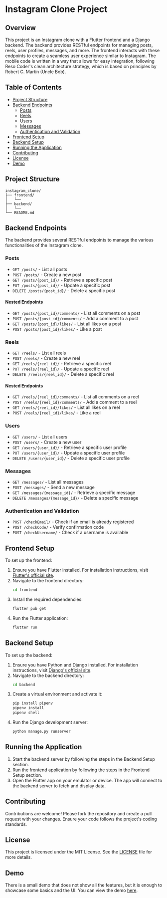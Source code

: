 # Instagram Clone Project

## Overview

This project is an Instagram clone with a Flutter frontend and a Django backend. The backend provides RESTful endpoints for managing posts, reels, user profiles, messages, and more. The frontend interacts with these endpoints to create a seamless user experience similar to Instagram. The mobile code is written in a way that allows for easy integration, following Reso Coder's clean architecture strategy, which is based on principles by Robert C. Martin (Uncle Bob).

## Table of Contents

- [Project Structure](#project-structure)
- [Backend Endpoints](#backend-endpoints)
  - [Posts](#posts)
  - [Reels](#reels)
  - [Users](#users)
  - [Messages](#messages)
  - [Authentication and Validation](#authentication-and-validation)
- [Frontend Setup](#frontend-setup)
- [Backend Setup](#backend-setup)
- [Running the Application](#running-the-application)
- [Contributing](#contributing)
- [License](#license)
- [Demo](#Demo)

## Project Structure

```
instagram_clone/
├── frontend/
│   └── 
├── backend/
│   └── 
└── README.md
```

## Backend Endpoints

The backend provides several RESTful endpoints to manage the various functionalities of the Instagram clone.

### Posts

- `GET /posts/` - List all posts
- `POST /posts/` - Create a new post
- `GET /posts/{post_id}/` - Retrieve a specific post
- `PUT /posts/{post_id}/` - Update a specific post
- `DELETE /posts/{post_id}/` - Delete a specific post

#### Nested Endpoints

- `GET /posts/{post_id}/comments/` - List all comments on a post
- `POST /posts/{post_id}/comments/` - Add a comment to a post
- `GET /posts/{post_id}/likes/` - List all likes on a post
- `POST /posts/{post_id}/likes/` - Like a post

### Reels

- `GET /reels/` - List all reels
- `POST /reels/` - Create a new reel
- `GET /reels/{reel_id}/` - Retrieve a specific reel
- `PUT /reels/{reel_id}/` - Update a specific reel
- `DELETE /reels/{reel_id}/` - Delete a specific reel

#### Nested Endpoints

- `GET /reels/{reel_id}/comments/` - List all comments on a reel
- `POST /reels/{reel_id}/comments/` - Add a comment to a reel
- `GET /reels/{reel_id}/likes/` - List all likes on a reel
- `POST /reels/{reel_id}/likes/` - Like a reel

### Users

- `GET /users/` - List all users
- `POST /users/` - Create a new user
- `GET /users/{user_id}/` - Retrieve a specific user profile
- `PUT /users/{user_id}/` - Update a specific user profile
- `DELETE /users/{user_id}/` - Delete a specific user profile

### Messages

- `GET /messages/` - List all messages
- `POST /messages/` - Send a new message
- `GET /messages/{message_id}/` - Retrieve a specific message
- `DELETE /messages/{message_id}/` - Delete a specific message

### Authentication and Validation

- `POST /checkEmail/` - Check if an email is already registered
- `POST /checkCode/` - Verify confirmation code
- `POST /checkUsername/` - Check if a username is available

## Frontend Setup

To set up the frontend:

1. Ensure you have Flutter installed. For installation instructions, visit [Flutter's official site](https://flutter.dev/docs/get-started/install).
2. Navigate to the frontend directory:
   ```bash
   cd frontend
   ```
3. Install the required dependencies:
   ```bash
   flutter pub get
   ```
4. Run the Flutter application:
   ```bash
   flutter run
   ```

## Backend Setup

To set up the backend:

1. Ensure you have Python and Django installed. For installation instructions, visit [Django's official site](https://www.djangoproject.com/start/).
2. Navigate to the backend directory:
   ```bash
   cd backend
   ```
3. Create a virtual environment and activate it:
   ```bash
   pip install pipenv
   pipenv install
   pipenv shell
   ```
4. Run the Django development server:
   ```bash
   python manage.py runserver
   ```

## Running the Application

1. Start the backend server by following the steps in the Backend Setup section.
2. Run the frontend application by following the steps in the Frontend Setup section.
3. Open the Flutter app on your emulator or device. The app will connect to the backend server to fetch and display data.

## Contributing

Contributions are welcome! Please fork the repository and create a pull request with your changes. Ensure your code follows the project's coding standards.

## License

This project is licensed under the MIT License. See the [LICENSE](LICENSE) file for more details.

## Demo

There is a small demo that does not show all the features, but it is enough to showcase some basics and the UI. You can view the demo [here](https://drive.google.com/file/d/1-D4e_HybeGGC5PG1kzM61Qq15ru9bO6p/view?usp=sharing).
